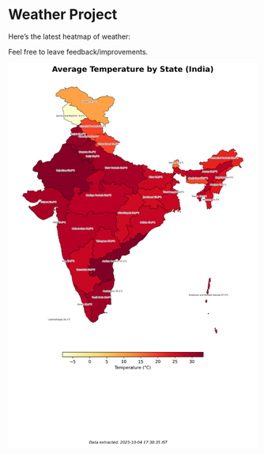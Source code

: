 # Weather Project

Here’s the latest heatmap of weather:

Feel free to leave feedback/improvements.

![India Heatmap](docs/assets/india_heatmap.png?v=E10C65)
